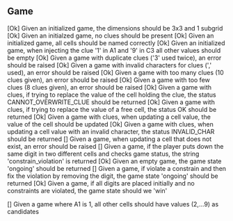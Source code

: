 ## Game    
[Ok] Given an initialized game, the dimensions should be 3x3 and 1 subgrid
[Ok] Given an initialzed game, no clues should be present
[Ok] Given an initialized game, all cells should be named correctly
[Ok] Given an initialized game, when injecting the clue '1' in A1 and '9' in C3 all other values should be empty
[Ok] Given a game with duplicate clues ('3' used twice), an error should be raised
[Ok] Given a game with invalid characters for clues (',' used), an error should be raised
[Ok] Given a game with too many clues (10 clues given), an error should be raised
[Ok] Given a game with too few clues (8 clues given), an error should be raised
[Ok] Given a game with clues, if trying to replace the value of the cell holding the clue, the status CANNOT_OVERWRITE_CLUE should be returned
[Ok] Given a game with clues, if trying to replace the value of a free cell, the status OK should be returned
[Ok] Given a game with clues, when updating a cell value, the value of the cell should be updated
[Ok] Given a game with clues, when updating a cell value with an invalid character, the status INVALID_CHAR should be returned
[] Given a game, when updating a cell that does not exist, an error should be raised 
[] Given a game, if the player puts down the same digit in two different cells and checks game status, the string 'constrain_violation' is returned
[Ok] Given an empty game, the game state 'ongoing' should be returned
[] Given a game, if violate a constrain and then fix the violation by removing the digit, the game state 'ongoing' should be returned
[Ok] Given a game, if all digits are placed initially and no constraints are violated, the game state should we 'win'


[] Given a game where A1 is 1, all other cells should have values (2,...9) as candidates